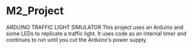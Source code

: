 # M2_Project
ARDUINO TRAFFIC LIGHT SIMULATOR
    This project uses an Arduino and some LEDs to replicate a traffic light. It uses code as an internal timer and continues to run until you cut the Arduino's power supply.
